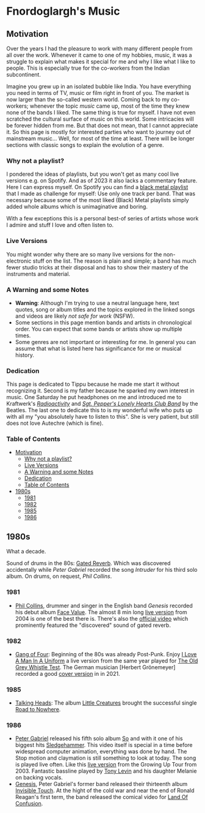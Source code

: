 # Fnordoglargh's Music

## Motivation

  Over the years I had the pleasure to work with many different people from all
  over the work. Whenever it came to one of my hobbies, music, it was a struggle
  to explain what makes it special for me and why I like what I like to people.
  This is especially true for the co-workers from the Indian subcontinent.

  Imagine you grew up in an isolated bubble like India. You have everything you
  need in terms of TV, music or film right in front of you. The market is now
  larger than the so-called western world. Coming back to my co-workers;
  whenever the topic _music_ came up, most of the time they knew none of the
  bands I liked.  The same thing is true for myself. I have not even scratched
  the cultural surface of music on this world.  Some intricacies will be forever
  hidden from me. But that does not mean, that I cannot appreciate it. So this
  page is mostly for interested parties who want to journey out of mainstream
  music... Well, for most of the time at least. There will be longer sections
  with classic songs to explain the evolution of a genre.

### Why not a playlist?

  I pondered the ideas of playlists, but you won't get as many cool live
  versions e.g. on Spotify. And as of 2023 it also lacks a commentary feature.
  Here I can express myself. On Spotify you can find a [black metal
  playlist](https://open.spotify.com/playlist/1ZSEFfBTPuhOt2V4CQmtAO) that I
  made as challenge for myself: Use only one track per band. That was necessary
  because some of the most liked (Black) Metal playlists simply added whole
  albums which is unimaginative and boring.

  With a few exceptions this is a personal best-of series of artists whose work
  I admire and stuff I love and often listen to.

### Live Versions

  You might wonder why there are so many live versions for the non-electronic
  stuff on the list. The reason is plain and simple; a band has much fewer
  studio tricks at their disposal and has to show their mastery of the
  instruments and material.

### A Warning and some Notes

  * **Warning**: Although I'm trying to use a neutral language here, text
    quotes, song or album titles and the topics explored in the linked songs and
    videos are likely _not safe for work_ (NSFW).
  * Some sections in this page mention bands and artists in chronological order.
    You can expect that some bands or artists show up multiple times.
  * Some genres are not important or interesting for me. In general you can
    assume that what is listed here has significance for me or musical history.

### Dedication

  This page is dedicated to Tippu because he made me start it without
  recognizing it. Second is my father because he sparked my own interest in
  music. One Saturday he put headphones on me and introduced me to Kraftwerk's
  [_Radioactivity_](https://en.wikipedia.org/wiki/Radio-Activity) and [_Sgt.
  Pepper's Lonely Hearts Club Band_](https://en.wikipedia.org/wiki/Sgt_Peppers)
  by the Beatles. The last one to dedicate this to is my wonderful wife who puts
  up with all my "you absolutely have to listen to this". She is very patient,
  but still does not love Autechre (which is fine).

### Table of Contents

- [Motivation](#motivation)
  - [Why not a playlist?](#why-not-a-playlist)
  - [Live Versions](#live-versions)
  - [A Warning and some Notes](#a-warning-and-some-notes)
  - [Dedication](#dedication)
  - [Table of Contents](#table-of-contents)
- [1980s](#1980s)
  - [1981](#1981)
  - [1982](#1982)
  - [1985](#1985)
  - [1986](#1986)

## 1980s

What a decade.

Sound of drums in the 80s: [Gated Reverb](https://youtu.be/Bxz6jShW-3E). Which was discovered accidentally while _Peter Gabriel_ recorded the song _Intruder_ for his third solo album. On drums, on request, _Phil Collins_. 

### 1981

* [Phil Collins](https://en.wikipedia.org/wiki/Phil_Collins), drummer and singer in the English band _Genesis_ recorded his debut album [Face Value](https://en.wikipedia.org/wiki/Face_Value_(album)). The almost 8 min long [live version](https://youtu.be/PEWP9nbqG9Q) from 2004 is one of the best there is. There's also the [official video](https://youtu.be/YkADj0TPrJA) which prominently featured the "discovered" sound of gated reverb.

### 1982

* [Gang of Four](https://en.wikipedia.org/wiki/Gang_of_Four_(band)): Beginning of the 80s was already Post-Punk. Enjoy [I Love A Man In A Uniform](https://youtu.be/wmdUsiQ2qro) a live version from the same year played for [The Old Grey Whistle Test](https://en.wikipedia.org/wiki/The_Old_Grey_Whistle_Test). The German musician [Herbert Grönemeyer] recorded a good [cover version](https://youtu.be/ms20CRIMfck?) in in 2021.

### 1985

* [Talking Heads](https://en.wikipedia.org/wiki/Talking_Heads): The album [Little Creatures](https://en.wikipedia.org/wiki/Little_Creatures) brought the successful single [Road to Nowhere](https://www.youtube.com/watch?v=LQiOA7euaYA). 

### 1986

* [Peter Gabriel](https://en.wikipedia.org/wiki/Peter_Gabriel) released his fifth solo album [So](https://en.wikipedia.org/wiki/So_(album)) and with it one of his biggest hits [Sledgehammer](https://youtu.be/OJWJE0x7T4Q). This video itself is special in a time before widespread computer animation, everything was done by hand. The Stop motion and claymation is still something to look at today. The song is played live often. Like this [live version](https://youtu.be/_KSxRj9YhG8) from the Growing Up Tour from 2003. Fantastic bassline played by [Tony Levin](https://en.wikipedia.org/wiki/Tony_Levin) and his daughter Melanie on backing vocals.
* [Genesis](https://en.wikipedia.org/wiki/Genesis_(band)), Peter Gabriel's former band released their thirteenth album [Invisible Touch](https://en.wikipedia.org/wiki/Invisible_Touch). At the hight of the cold war and near the end of Ronald Reagan's first term, the band released the comical video for [Land Of Confusion](https://youtu.be/TlBIa8z_Mts).
